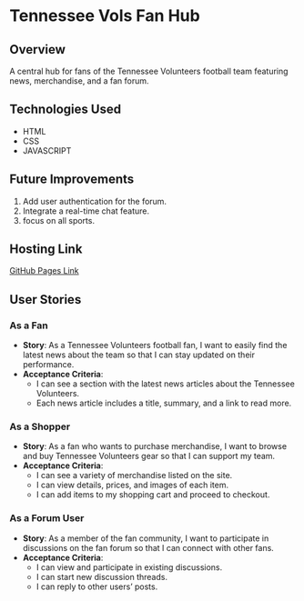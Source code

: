 # Tennessee Vols Fan Hub

## Overview
A central hub for fans of the Tennessee Volunteers football team featuring news, merchandise, and a fan forum.

## Technologies Used
- HTML
- CSS
- JAVASCRIPT
## Future Improvements
1. Add user authentication for the forum.
2. Integrate a real-time chat feature.
3. focus on all sports.

## Hosting Link
[GitHub Pages Link](https://github.com/Lucasw7493)

## User Stories

### As a Fan
- **Story**: As a Tennessee Volunteers football fan, I want to easily find the latest news about the team so that I can stay updated on their performance.
- **Acceptance Criteria**:
  - I can see a section with the latest news articles about the Tennessee Volunteers.
  - Each news article includes a title, summary, and a link to read more.

### As a Shopper
- **Story**: As a fan who wants to purchase merchandise, I want to browse and buy Tennessee Volunteers gear so that I can support my team.
- **Acceptance Criteria**:
  - I can see a variety of merchandise listed on the site.
  - I can view details, prices, and images of each item.
  - I can add items to my shopping cart and proceed to checkout.

### As a Forum User
- **Story**: As a member of the fan community, I want to participate in discussions on the fan forum so that I can connect with other fans.
- **Acceptance Criteria**:
  - I can view and participate in existing discussions.
  - I can start new discussion threads.
  - I can reply to other users’ posts.
